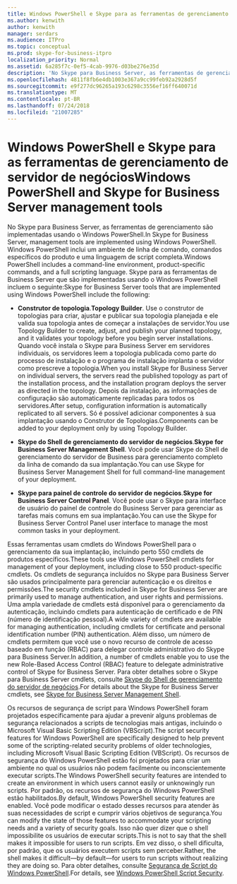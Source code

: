 ```yaml
---
title: Windows PowerShell e Skype para as ferramentas de gerenciamento de servidor de negócios
ms.author: kenwith
author: kenwith
manager: serdars
ms.audience: ITPro
ms.topic: conceptual
ms.prod: skype-for-business-itpro
localization_priority: Normal
ms.assetid: 6a285f7c-0ef5-4cab-9976-d03be276e35d
description: 'No Skype para Business Server, as ferramentas de gerenciamento são implementadas usando o Windows PowerShell. Windows PowerShell inclui um ambiente de linha de comando, comandos específicos do produto e uma linguagem de script completa. Skype para as ferramentas de Business Server que são implementadas usando o Windows PowerShell incluem o seguinte:'
ms.openlocfilehash: 4811f8fb6e4db1003e367a9cc99feb92a2928d5f
ms.sourcegitcommit: e9f277dc96265a193c6298c3556ef16ff640071d
ms.translationtype: MT
ms.contentlocale: pt-BR
ms.lasthandoff: 07/24/2018
ms.locfileid: "21007285"
---
```

# <a name="windows-powershell-and-skype-for-business-server-management-tools"></a><span data-ttu-id="44d31-105">Windows PowerShell e Skype para as ferramentas de gerenciamento de servidor de negócios</span><span class="sxs-lookup"><span data-stu-id="44d31-105">Windows PowerShell and Skype for Business Server management tools</span></span>
 
<span data-ttu-id="44d31-106">No Skype para Business Server, as ferramentas de gerenciamento são implementadas usando o Windows PowerShell.</span><span class="sxs-lookup"><span data-stu-id="44d31-106">In Skype for Business Server, management tools are implemented using Windows PowerShell.</span></span> <span data-ttu-id="44d31-107">Windows PowerShell inclui um ambiente de linha de comando, comandos específicos do produto e uma linguagem de script completa.</span><span class="sxs-lookup"><span data-stu-id="44d31-107">Windows PowerShell includes a command-line environment, product-specific commands, and a full scripting language.</span></span> <span data-ttu-id="44d31-108">Skype para as ferramentas de Business Server que são implementadas usando o Windows PowerShell incluem o seguinte:</span><span class="sxs-lookup"><span data-stu-id="44d31-108">Skype for Business Server tools that are implemented using Windows PowerShell include the following:</span></span> 
  
- <span data-ttu-id="44d31-109">**Construtor de topologia**.</span><span class="sxs-lookup"><span data-stu-id="44d31-109">**Topology Builder**.</span></span> <span data-ttu-id="44d31-110">Use o construtor de topologias para criar, ajustar e publicar sua topologia planejada e ele valida sua topologia antes de começar a instalações de servidor.</span><span class="sxs-lookup"><span data-stu-id="44d31-110">You use Topology Builder to create, adjust, and publish your planned topology, and it validates your topology before you begin server installations.</span></span> <span data-ttu-id="44d31-111">Quando você instala o Skype para Business Server em servidores individuais, os servidores leem a topologia publicada como parte do processo de instalação e o programa de instalação implanta o servidor como prescreve a topologia.</span><span class="sxs-lookup"><span data-stu-id="44d31-111">When you install Skype for Business Server on individual servers, the servers read the published topology as part of the installation process, and the installation program deploys the server as directed in the topology.</span></span> <span data-ttu-id="44d31-112">Depois da instalação, as informações de configuração são automaticamente replicadas para todos os servidores.</span><span class="sxs-lookup"><span data-stu-id="44d31-112">After setup, configuration information is automatically replicated to all servers.</span></span> <span data-ttu-id="44d31-113">Só é possível adicionar componentes à sua implantação usando o Construtor de Topologias.</span><span class="sxs-lookup"><span data-stu-id="44d31-113">Components can be added to your deployment only by using Topology Builder.</span></span>
    
- <span data-ttu-id="44d31-114">**Skype do Shell de gerenciamento do servidor de negócios**.</span><span class="sxs-lookup"><span data-stu-id="44d31-114">**Skype for Business Server Management Shell**.</span></span> <span data-ttu-id="44d31-115">Você pode usar Skype do Shell de gerenciamento do servidor de Business para gerenciamento completo da linha de comando da sua implantação.</span><span class="sxs-lookup"><span data-stu-id="44d31-115">You can use Skype for Business Server Management Shell for full command-line management of your deployment.</span></span>
    
- <span data-ttu-id="44d31-116">**Skype para painel de controle do servidor de negócios**.</span><span class="sxs-lookup"><span data-stu-id="44d31-116">**Skype for Business Server Control Panel**.</span></span> <span data-ttu-id="44d31-117">Você pode usar o Skype para interface de usuário do painel de controle do Business Server para gerenciar as tarefas mais comuns em sua implantação.</span><span class="sxs-lookup"><span data-stu-id="44d31-117">You can use the Skype for Business Server Control Panel user interface to manage the most common tasks in your deployment.</span></span>
    
<span data-ttu-id="44d31-118">Essas ferramentas usam cmdlets do Windows PowerShell para o gerenciamento da sua implantação, incluindo perto 550 cmdlets de produtos específicos.</span><span class="sxs-lookup"><span data-stu-id="44d31-118">These tools use Windows PowerShell cmdlets for management of your deployment, including close to 550 product-specific cmdlets.</span></span> <span data-ttu-id="44d31-119">Os cmdlets de segurança incluídos no Skype para Business Server são usados principalmente para gerenciar autenticação e os direitos e permissões.</span><span class="sxs-lookup"><span data-stu-id="44d31-119">The security cmdlets included in Skype for Business Server are primarily used to manage authentication, and user rights and permissions.</span></span> <span data-ttu-id="44d31-120">Uma ampla variedade de cmdlets está disponível para o gerenciamento da autenticação, incluindo cmdlets para autenticação de certificado e de PIN (número de identificação pessoal).</span><span class="sxs-lookup"><span data-stu-id="44d31-120">A wide variety of cmdlets are available for managing authentication, including cmdlets for certificate and personal identification number (PIN) authentication.</span></span> <span data-ttu-id="44d31-121">Além disso, um número de cmdlets permitem que você use o novo recurso de controle de acesso baseado em função (RBAC) para delegar controle administrativo do Skype para Business Server.</span><span class="sxs-lookup"><span data-stu-id="44d31-121">In addition, a number of cmdlets enable you to use the new Role-Based Access Control (RBAC) feature to delegate administrative control of Skype for Business Server.</span></span> <span data-ttu-id="44d31-122">Para obter detalhes sobre o Skype para Business Server cmdlets, consulte [Skype do Shell de gerenciamento do servidor de negócios](../../manage/management-shell.md).</span><span class="sxs-lookup"><span data-stu-id="44d31-122">For details about the Skype for Business Server cmdlets, see [Skype for Business Server Management Shell](../../manage/management-shell.md).</span></span>
  
<span data-ttu-id="44d31-123">Os recursos de segurança de script para Windows PowerShell foram projetados especificamente para ajudar a prevenir alguns problemas de segurança relacionados a scripts de tecnologias mais antigas, incluindo o Microsoft Visual Basic Scripting Edition (VBScript).</span><span class="sxs-lookup"><span data-stu-id="44d31-123">The script security features for Windows PowerShell are specifically designed to help prevent some of the scripting-related security problems of older technologies, including Microsoft Visual Basic Scripting Edition (VBScript).</span></span> <span data-ttu-id="44d31-124">Os recursos de segurança do Windows PowerShell estão foi projetados para criar um ambiente no qual os usuários não podem facilmente ou inconscientemente executar scripts.</span><span class="sxs-lookup"><span data-stu-id="44d31-124">The Windows PowerShell security features are intended to create an environment in which users cannot easily or unknowingly run scripts.</span></span> <span data-ttu-id="44d31-125">Por padrão, os recursos de segurança do Windows PowerShell estão habilitados.</span><span class="sxs-lookup"><span data-stu-id="44d31-125">By default, Windows PowerShell security features are enabled.</span></span> <span data-ttu-id="44d31-126">Você pode modificar o estado desses recursos para atender às suas necessidades de script e cumprir vários objetivos de segurança.</span><span class="sxs-lookup"><span data-stu-id="44d31-126">You can modify the state of those features to accommodate your scripting needs and a variety of security goals.</span></span> <span data-ttu-id="44d31-127">Isso não quer dizer que o shell impossibilite os usuários de executar scripts.</span><span class="sxs-lookup"><span data-stu-id="44d31-127">This is not to say that the shell makes it impossible for users to run scripts.</span></span> <span data-ttu-id="44d31-128">Em vez disso, o shell dificulta, por padrão, que os usuários executem scripts sem perceber.</span><span class="sxs-lookup"><span data-stu-id="44d31-128">Rather, the shell makes it difficult—by default—for users to run scripts without realizing they are doing so.</span></span> <span data-ttu-id="44d31-129">Para obter detalhes, consulte [Segurança de Script do Windows PowerShell](https://go.microsoft.com/fwlink/p/?LinkId=213145).</span><span class="sxs-lookup"><span data-stu-id="44d31-129">For details, see [Windows PowerShell Script Security](https://go.microsoft.com/fwlink/p/?LinkId=213145).</span></span>
  

